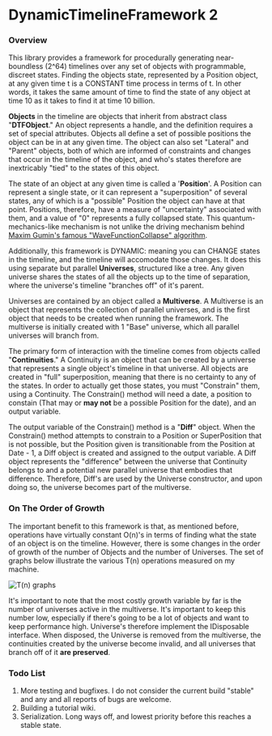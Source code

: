 # DynamicTimelineFramework 2
### Overview

This library provides a framework for procedurally generating near-boundless (2^64) timelines over any set of objects with programmable, discreet states. Finding the objects state, represented by a Position object, at any given time t is a CONSTANT time process in terms of t. In other words, it takes the same amount of time to find the state of any object at time 10 as it takes to find it at time 10 billion.

**Objects** in the timeline are objects that inherit from abstract class "**DTFObject**." An object represents a handle, and the definition requires a set of special attributes. Objects all define a set of possible positions the object can be in at any given time. The object can also set "Lateral" and "Parent" objects, both of which are informed of constraints and changes that occur in the timeline of the object, and who's states therefore are inextricably "tied" to the states of this object.

The state of an object at any given time is called a '**Position**'. A Position can represent a single state, or it can represent a "superposition" of several states, any of which is a "possible" Position the object can have at that point. Positions, therefore, have a measure of "uncertainty" associated with them, and a value of "0" represents a fully collapsed state. This quantum-mechanics-like mechanism is not unlike the driving mechanism behind [Maxim Gumin's famous "WaveFunctionCollapse" algorithm](https://github.com/mxgmn/WaveFunctionCollapse).

Additionally, this framework is DYNAMIC: meaning you can CHANGE states in the timeline, and the timeline will accomodate those changes. It does this using separate but parallel **Universes**, structured like a tree. Any given universe shares the states of all the objects up to the time of separation, where the universe's timeline "branches off" of it's parent.

Universes are contained by an object called a **Multiverse**. A Multiverse is an object that represents the collection of parallel universes, and is the first object that needs to be created when running the framework. The multiverse is initially created with 1 "Base" universe, which all parallel universes will branch from.

The primary form of interaction with the timeline comes from objects called "**Continuities**." A Continuity is an object that can be created by a universe that represents a single object's timeline in that universe. All objects are created in "full" superposition, meaning that there is no certainty to any of the states. In order to actually get those states, you must "Constrain" them, using a Continuity. The Constrain() method will need a date, a position to constain (That may or **may not** be a possible Position for the date), and an output variable.

The output variable of the Constrain() method is a "**Diff**" object. When the Constrain() method attempts to constrain to a Position or SuperPosition that is not possible, but the Position given is transitionable from the Position at Date - 1, a Diff object is created and assigned to the output variable. A Diff object represents the "difference" between the universe that Continuity belongs to and a potential new parallel universe that embodies that difference. Therefore, Diff's are used by the Universe constructor, and upon doing so, the universe becomes part of the multiverse.

### On The Order of Growth

The important benefit to this framework is that, as mentioned before, operations have virtually constant O(n)'s in terms of finding what the state of an object is on the timeline. However, there is some changes in the order of growth of the number of Objects and the number of Universes. The set of graphs below illustrate the various T(n) operations measured on my machine.

![T(n) graphs](https://i.imgur.com/KFbEC3N.png)

It's important to note that the most costly growth variable by far is the number of universes active in the multiverse. It's important to keep this number low, especially if there's going to be a lot of objects and want to keep performance high. Universe's therefore implement the IDisposable interface. When disposed, the Universe is removed from the multiverse, the continuities created by the universe become invalid, and all universes that branch off of it **are preserved**.

### Todo List

1. More testing and bugfixes. I do not consider the current build "stable" and any and all reports of bugs are welcome.
2. Building a tutorial wiki.
3. Serialization. Long ways off, and lowest priority before this reaches a stable state.